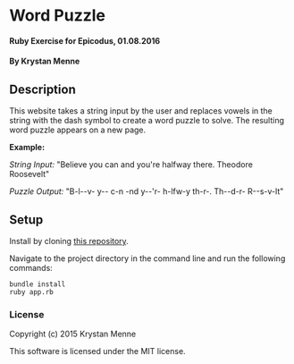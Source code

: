 # Word Puzzle

#### Ruby Exercise for Epicodus, 01.08.2016

#### By Krystan Menne

## Description

This website takes a string input by the user and replaces vowels in the string with the dash symbol to create a word puzzle to solve. The resulting word puzzle appears on a new page.

**Example:**

*String Input:* "Believe you can and you're halfway there. Theodore Roosevelt"

*Puzzle Output:* "B-l--v- y-- c-n -nd y--'r- h-lfw-y th-r-. Th--d-r- R--s-v-lt"

## Setup

Install by cloning [this repository](https://github.com/gitKrystan/ruby-word-puzzle.git).

Navigate to the project directory in the command line and run the following commands:

```
bundle install
ruby app.rb
```

### License

Copyright (c) 2015 Krystan Menne

This software is licensed under the MIT license.

